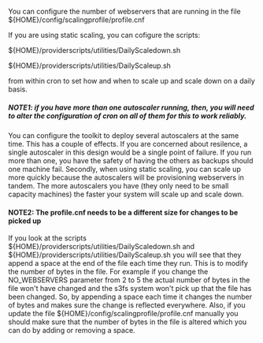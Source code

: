 You can configure the number of webservers that are running in the file ${HOME}/config/scalingprofile/profile.cnf 

If you are using static scaling, you can cofigure the scripts:

${HOME}/providerscripts/utilities/DailyScaledown.sh  

${HOME}/providerscripts/utilities/DailyScaleup.sh  

from within cron to set how and when to scale up and scale down on a daily basis.

##### NOTE1: if you have more than one autoscaler running, then, you will need to alter the configuration of cron on all of them for this to work reliably. 

You can configure the toolkit to deploy several autoscalers at the same time. This has a couple of effects. If you are concerned about resilence, a single autoscaler in this design would be a single point of failure. If you run more than one, you have the safety of having the others as backups should one machine fail. Secondly, when using static scaling, you can scale up more quickly because the autoscalers will be provisioning webservers in tandem. The more autoscalers you have (they only need to be small capacity machines) the faster your system will scale up and scale down. 

#### NOTE2: The profile.cnf needs to be a different size for changes to be picked up
If you look at the scripts ${HOME}/providerscripts/utilities/DailyScaledown.sh and ${HOME}/providerscripts/utilities/DailyScaleup.sh you will see that they append a space at the end of the file each time they run. This is to modify the number of bytes in the file. For example if you change the NO_WEBSERVERS parameter from 2 to 5 the actual number of bytes in the file won't have changed and the s3fs system won't pick up that the file has been changed. So, by appending a space each time it changes the number of bytes and makes sure the change is reflected everywhere. Also, if you update the file ${HOME}/config/scalingprofile/profile.cnf manually you should make sure that the number of bytes in the file is altered which you can do by adding or removing a space. 
